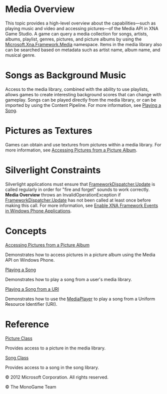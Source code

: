 

# Media Overview

This topic provides a high-level overview about the capabilities—such as playing music and video and accessing pictures—of the Media API in XNA Game Studio. A game can query a media collection for songs, artists, albums, playlist, genres, pictures, and picture albums by using the [Microsoft.Xna.Framework.Media](N_MXF_Media.md) namespace. Items in the media library also can be searched based on metadata such as artist name, album name, and musical genre.

# Songs as Background Music

Access to the media library, combined with the ability to use playlists, allows games to create interesting background scores that can change with gameplay. Songs can be played directly from the media library, or can be imported by using the Content Pipeline. For more information, see [Playing a Song](Audio_HowTo_PlayASong.md).

# Pictures as Textures

Games can obtain and use textures from pictures within a media library. For more information, see [Accessing Pictures from a Picture Album](Media_HowTo_ShowPictures.md).

# Silverlight Constraints

Silverlight applications must ensure that [FrameworkDispatcher.Update](M_MXF_FrameworkDispatcher_Update.md) is called regularly in order for "fire and forget" sounds to work correctly. **Media Overview** throws an InvalidOperationException if [FrameworkDispatcher.Update](M_MXF_FrameworkDispatcher_Update.md) has not been called at least once before making this call. For more information, see [Enable XNA Framework Events in Windows Phone Applications](UsingXNAFrameworkInSilverlight.md).

# Concepts

[Accessing Pictures from a Picture Album](Media_HowTo_ShowPictures.md)

Demonstrates how to access pictures in a picture album using the Media API on Windows Phone.

[Playing a Song](Audio_HowTo_PlayASong.md)

Demonstrates how to play a song from a user's media library.

[Playing a Song from a URI](Media_HowTo_PlaySongfromURI.md)

Demonstrates how to use the [MediaPlayer](T_MXFM_MediaPlayer.md) to play a song from a Uniform Resource Identifier (URI).

# Reference

[Picture Class](T_MXF_Media_Picture.md)

Provides access to a picture in the media library.

[Song Class](T_MXF_Media_Song.md)

Provides access to a song in the song library.

© 2012 Microsoft Corporation. All rights reserved.  

© The MonoGame Team
